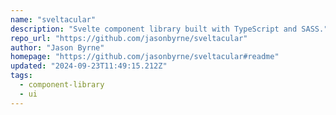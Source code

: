 ```yaml
---
name: "sveltacular"
description: "Svelte component library built with TypeScript and SASS."
repo_url: "https://github.com/jasonbyrne/sveltacular"
author: "Jason Byrne"
homepage: "https://github.com/jasonbyrne/sveltacular#readme"
updated: "2024-09-23T11:49:15.212Z"
tags: 
  - component-library
  - ui
---
```

